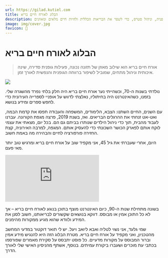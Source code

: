```yaml
---
url: https://gilad.kutiel.com
title: הבלוג לאורח חיים בריא
description: בלוג לאורח חיים בריא מציע מדריכים וטיפים לחיים בריאים, כולל תזונה מאוזנת, פעילות גופנית, וניהול סטרס, כדי לשפר את הבריאות הכללית ולחיות חיים מלאים ומאוזנים.
image: img/cover.jpg
favicon: 🧘
---
```


# הבלוג לאורח חיים בריא

> אורח חיים בריא הוא שילוב מאוזן של תזונה נכונה, פעילות גופנית סדירה, שינה איכותית וניהול מתחים, שמוביל לשיפור ברווחה הגופנית והנפשית לאורך זמן.


![](img/me.jpg)


נולדתי בשנות ה-70, וכשהייתי נער אורח חיים בריא היה חלק בלתי נפרד מהשגרה שלי. בזמנו, כשהאינטרנט היה בחיתוליו, נאלצתי לדווש על אופניי לספרייה העירונית כדי לחפש ספרים ומידע בנושא.

עם השנים, החיים השתנו: הצבא, הלימודים, המשפחה והעבודה תפסו את קדמת הבמה, ואט-אט זנחתי את ההרגלים הבריאים. ואז, בשנת 2019, פרצה מגפת הקורונה. 
עברנו לעבוד מהבית, תוך כדי ניהול הילדים שנותרו בביתם גם הם. 
בכל יום, מצאתי את עצמי לוקח אותם לפארק הכושר השכונתי כדי להעסיק אותם. המגפה, למרבה האירוניה, קצת החזירה פורפורציה לחיים והבהירה מה באמת חשוב.

היום, אחרי שעברתי את גיל 45, אני מקפיד שוב על אורח חיים בריא ומרגיש טוב יותר מאי פעם.


<iframe 
src="https://www.youtube.com/embed/mcOmWqc8O64?si=AtYI3WW7uaVytzlT" 
title="YouTube video player" 
frameborder="0" 
allow="accelerometer; autoplay; clipboard-write; encrypted-media; gyroscope; picture-in-picture; web-share" 
referrerpolicy="strict-origin-when-cross-origin" 
allowfullscreen></iframe>

בשונה מתחילת שנות ה-90, כיום האינטרנט מוצף בתוכן בנוגע לאורח חיים בריא – אך לא כל התוכן אמין או מבוסס. דווקא בנושאים שקשורים לבריאותנו, חשוב לסנן את המידע ולוודא שהוא מגיע ממקורות מהימנים.

שמי גלעד, אני נשוי לטליה ואבא ליואב ויעל.
יש לי תואר דוקטור במדעי המחשב מהטכניון, ואני מקפיד על אורח חיים בריא. 
מטרת הבלוג הזה היא להנגיש מידע אמין וברור המבוסס על מקורות מדעיים. 
כל פוסט יתבסס על סקירת מאמרים שפורסמו בכתבי עת מוכרים ושעברו ביקורת עמיתים. 
בנוסף, אשתף מהניסיון האישי שלי לאורך הדרך.

